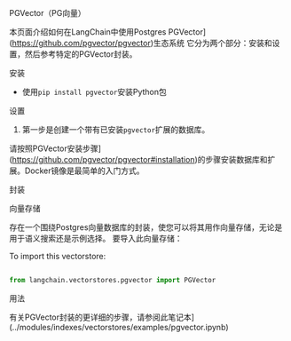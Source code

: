 PGVector（PG向量）

本页面介绍如何在LangChain中使用Postgres PGVector](https://github.com/pgvector/pgvector)生态系统
它分为两个部分：安装和设置，然后参考特定的PGVector封装。

安装
- 使用`pip install pgvector`安装Python包


设置
1. 第一步是创建一个带有已安装`pgvector`扩展的数据库。

请按照PGVector安装步骤](https://github.com/pgvector/pgvector#installation)的步骤安装数据库和扩展。Docker镜像是最简单的入门方式。

封装

向量存储

存在一个围绕Postgres向量数据库的封装，使您可以将其用作向量存储，无论是用于语义搜索还是示例选择。
要导入此向量存储：


To import this vectorstore:

```python

from langchain.vectorstores.pgvector import PGVector

```


用法

有关PGVector封装的更详细的步骤，请参阅此笔记本](../modules/indexes/vectorstores/examples/pgvector.ipynb)
